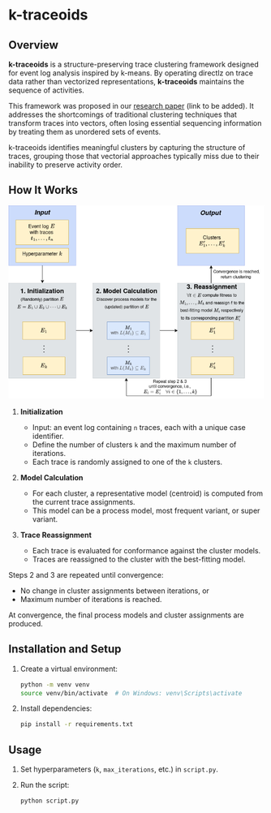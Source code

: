 # k-traceoids

## Overview

**k-traceoids** is a structure-preserving trace clustering framework designed for event log analysis inspired by k-means.
By operating directlz on trace data rather than vectorized representations, **k-traceoids** maintains the sequence of activities.

This framework was proposed in our [research paper](#) (link to be added). It addresses the shortcomings of traditional clustering techniques that transform traces into vectors, often losing essential sequencing information by treating them as unordered sets of events.

k-traceoids identifies meaningful clusters by capturing the structure of traces, grouping those that vectorial approaches typically miss due to their inability to preserve activity order.

## How It Works


![Workflow of k-traceoids](./figures/workflow-v4.png)

1. **Initialization**

   * Input: an event log containing `n` traces, each with a unique case identifier.
   * Define the number of clusters `k` and the maximum number of iterations.
   * Each trace is randomly assigned to one of the `k` clusters.

2. **Model Calculation**

   * For each cluster, a representative model (centroid) is computed from the current trace assignments.
   * This model can be a process model, most frequent variant, or super variant.

3. **Trace Reassignment**

   * Each trace is evaluated for conformance against the cluster models.
   * Traces are reassigned to the cluster with the best-fitting model.

Steps 2 and 3 are repeated until convergence:

* No change in cluster assignments between iterations, or
* Maximum number of iterations is reached.

At convergence, the final process models and cluster assignments are produced.


## Installation and Setup

1. Create a virtual environment:

   ```bash
   python -m venv venv
   source venv/bin/activate  # On Windows: venv\Scripts\activate
   ```

2. Install dependencies:

   ```bash
   pip install -r requirements.txt
   ```


## Usage

1. Set hyperparameters (`k`, `max_iterations`, etc.) in `script.py`.

2. Run the script:

   ```bash
   python script.py
   ```

